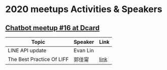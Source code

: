 # 2020 meetups Activities & Speakers

## [Chatbot meetup #16 at Dcard](https://chatbots.kktix.cc/events/meetup-016)

| Topic           | Speaker  | Link                        |
| --------------- | -------- | --------------------------- |
| LINE API update | Evan Lin |                             |
| The Best Practice Of LIFF | 郭佳甯   | [link](https://example.com) |
